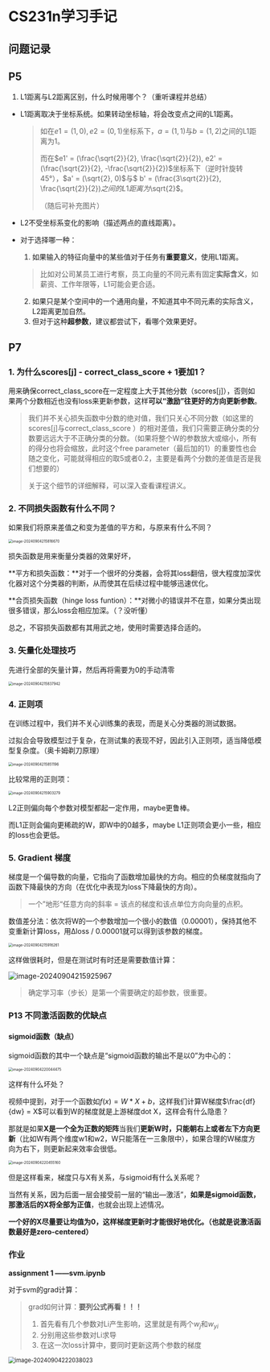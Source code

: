 # CS231n学习手记

## 问题记录

## P5

1. L1距离与L2距离区别，什么时候用哪个？（重听课程并总结）

+ L1距离取决于坐标系统。如果转动坐标轴，将会改变点之间的L1距离。

  > 如在$e1 = (1, 0), e2 = (0, 1)$坐标系下，$a = (1, 1)$与$b = (1, 2)$之间的L1距离为1。
  >
  > 而在$e1' = (\frac{\sqrt{2}}{2}, \frac{\sqrt{2}}{2}), e2' = (\frac{\sqrt{2}}{2}, -\frac{\sqrt{2}}{2})$坐标系下（逆时针旋转45°），$a' = (\sqrt{2}, 0)$与$ b' = (\frac{3\sqrt{2}}{2}, \frac{\sqrt{2}}{2})$之间的L1距离为$\sqrt{2}$。
  >
  > （随后可补充图片）

+ L2不受坐标系变化的影响（描述两点的直线距离）。

+ 对于选择哪一种：

  1. 如果输入的特征向量中的某些值对于任务有**重要意义**，使用L1距离。

  > 比如对公司某员工进行考察，员工向量的不同元素有固定**实际含义**，如薪资、工作年限等，L1可能会更合适。

  2. 如果只是某个空间中的一个通用向量，不知道其中不同元素的实际含义，L2距离更加自然。
  3. 但对于这种**超参数**，建议都尝试下，看哪个效果更好。

## P7

### 1. 为什么scores[j] - correct_class_score + 1要加1？

用来确保correct_class_score在一定程度上大于其他分数（scores[j]），否则如果两个分数相近也没有loss来更新参数，这样**可以“激励”往更好的方向更新参数**。

> 我们并不关心损失函数中分数的绝对值，我们只关心不同分数（如这里的scores[j]与correct_class_score ）的相对差值，我们只需要正确分类的分数要远远大于不正确分类的分数。（如果将整个W的参数放大或缩小，所有的得分也将会缩放，此时这个free parameter（最后加的1）的重要性也会随之变化，可能就得相应的取5或者0.2，主要是看两个分数的差值是否是我们想要的）
>
> 关于这个细节的详细解释，可以深入查看课程讲义。

### 2. 不同损失函数有什么不同？

如果我们将原来差值之和变为差值的平方和，与原来有什么不同？

<img src="./assets/image-20240904215816670.png" alt="image-20240904215816670" style="zoom: 50%;" />

损失函数是用来衡量分类器的效果好坏，

**平方和损失函数：**对于一个很坏的分类器，会将其loss翻倍，很大程度加深优化器对这个分类器的判断，从而使其在后续过程中能够迅速优化。

**合页损失函数（hinge loss funtion）：**对微小的错误并不在意，如果分类出现很多错误，那么loss会相应加深。（？没听懂）

总之，不容损失函数都有其用武之地，使用时需要选择合适的。

### 3. 矢量化处理技巧

先进行全部的矢量计算，然后再将需要为0的手动清零

<img src="./assets/image-20240904215837942.png" alt="image-20240904215837942" style="zoom:50%;" />

### 4. 正则项

在训练过程中，我们并不关心训练集的表现，而是关心分类器的测试数据。

过拟合会导致模型过于复杂，在测试集的表现不好，因此引入正则项，适当降低模型复杂度。（奥卡姆剃刀原理）

<img src="./assets/image-20240904215851196.png" alt="image-20240904215851196" style="zoom:50%;" />

比较常用的正则项：

<img src="./assets/image-20240904215903279.png" alt="image-20240904215903279" style="zoom:50%;" />

L2正则偏向每个参数对模型都起一定作用，maybe更鲁棒。

而L1正则会偏向更稀疏的W，即W中的0越多，maybe L1正则项会更小一些，相应的loss也会更低。

### 5. Gradient 梯度

梯度是一个偏导数的向量，它指向了函数增加最快的方向。相应的负梯度就指向了函数下降最快的方向（在优化中表现为loss下降最快的方向）。

> 一个”地形“任意方向的斜率 = 该点的梯度和该点单位方向向量的点积。

数值差分法：依次将W的一个参数增加一个很小的数值（0.00001），保持其他不变重新计算loss，用Δloss / 0.00001就可以得到该参数的梯度。

<img src="./assets/image-20240904215916261.png" alt="image-20240904215916261" style="zoom:50%;" />

这样做很耗时，但是在测试时有时还是需要数值计算：

![image-20240904215925967](./assets/image-20240904215925967.png)

> 确定学习率（步长）是第一个需要确定的超参数，很重要。



### P13 不同激活函数的优缺点

#### sigmoid函数（缺点）

sigmoid函数的其中一个缺点是“sigmoid函数的输出不是以0”为中心的：

<img src="./assets/image-20240904220044475.png" alt="image-20240904220044475" style="zoom:50%;" />

这样有什么坏处？

视频中提到，对于一个函数如$f(x) = W * X + b$，这样我们计算W梯度$\frac{df}{dw} = X$可以看到W的梯度就是上游梯度dot X，这样会有什么隐患？

那就是如果**X是一个全为正数的矩阵**当我们**更新W时，只能朝右上或者左下方向更新**（比如W有两个维度w1和w2，W只能落在一三象限中），如果合理的W梯度方向为右下，则更新起来效率会很低。

<img src="./assets/image-20240904220455160.png" alt="image-20240904220455160" style="zoom: 50%;" />

但是这样看来，梯度只与X有关系，与sigmoid有什么关系呢？

当然有关系，因为后面一层会接受前一层的“输出—激活”，**如果是sigmoid函数，那激活后的X将全部为正值**，也就会出现上述情况。

**一个好的X尽量要让均值为0，这样梯度更新时才能很好地优化。（也就是说激活函数最好是zero-centered）**





### 作业

**assignment 1 ——svm.ipynb**

对于svm的grad计算：

> grad如何计算：**要列公式再看！！！**
>
> 1. 首先看有几个参数对Li产生影响，这里就是有两个$w_j$和$w_{yi}$
> 2. 分别用这些参数对Li求导
> 3. 在这一次loss计算中，要同时更新这两个参数的梯度

<img src="./assets/image-20240904222038023.png" alt="image-20240904222038023" style="zoom: 80%;" />





